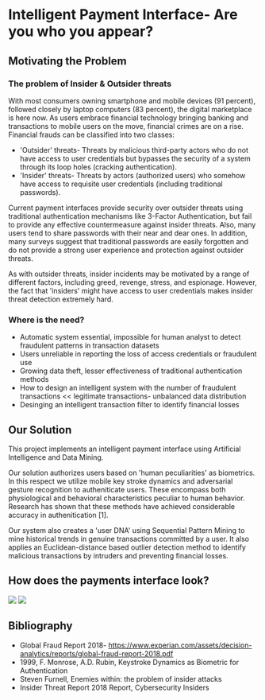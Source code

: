 # Intelligent Payment Interface- Are you who you appear?

## Motivating the Problem
### The problem of Insider & Outsider threats 
With most consumers owning smartphone and mobile devices (91 percent), followed closely by laptop computers (83 percent), the digital marketplace is here now. As users embrace financial technology bringing banking and transactions to mobile users on the move, financial crimes are on a rise. Financial frauds can be classified into two classes:

- 'Outsider' threats- Threats by malicious third-party actors who do not have access to user credentials but bypasses the security of a system through its loop holes (cracking authentication).
- 'Insider' threats- Threats by actors (authorized users) who somehow have access to requisite user credentials (including traditional passwords).

Current payment interfaces provide security over outsider threats using traditional authentication mechanisms like 3-Factor Authentication, but fail to provide any effective countermeasure against insider threats. Also, many users tend to share passwords with their near and dear ones. In addition, many surveys suggest that traditional passwords are easily forgotten and do not provide a strong user experience and protection against outsider threats. 

As with outsider threats, insider incidents may be motivated by a range of different factors, including greed, revenge, stress, and espionage. However, the fact that 'insiders' might have access to user credentials makes insider threat detection extremely hard.  

### Where is the need?
- Automatic system essential, impossible for human analyst to detect fraudulent patterns in transaction datasets
- Users unreliable in reporting the loss of access credentials or fraudulent use
- Growing data theft, lesser effectiveness of traditional authentication methods
- How to design an intelligent system with the number of fraudulent transactions << legitimate transactions- unbalanced data distribution
- Desinging an intelligent transaction filter to identify financial losses


## Our Solution
This project implements an intelligent payment interface using Artificial Intelligence and Data Mining. 

Our solution authorizes users based on 'human peculiarities' as biometrics. In this respect we utilize mobile key stroke dynamics and adversarial gesture recognition to autheniticate users. These encompass both physiological and behavioral characteristics peculiar to human behavior. Research has shown that these methods have achieved considerable accuracy in authenitication [1].

Our system also creates a 'user DNA' using Sequential Pattern Mining to mine historical trends in genuine transactions committed by a user. It also applies an Euclidean-distance based outlier detection method to identify malicious transactions by intruders and preventing financial losses.   

## How does the payments interface look? 

<img src="https://user-images.githubusercontent.com/26150479/47592268-3efbaf80-d990-11e8-9894-0d9c0638c178.png">
<img src="https://user-images.githubusercontent.com/26150479/47591018-cb57a380-d98b-11e8-941b-8b8711bc7470.jpeg">

## Bibliography
- Global Fraud Report 2018- https://www.experian.com/assets/decision-analytics/reports/global-fraud-report-2018.pdf
- 1999, F. Monrose, A.D. Rubin, Keystroke Dynamics as Biometric for Authentication
- Steven Furnell, Enemies within: the problem of insider attacks
- Insider Threat Report 2018 Report, Cybersecurity Insiders


